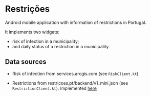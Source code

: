 # Restrições

Android mobile application with information of restrictions in Portugal.

It implements two widgets:
- risk of infection in a municipality;
- and daily status of a restriction
in a municipality.

## Data sources

- Risk of infection from services.arcgis.com (see `RiskClient.kt`)

- Restrictions from restricoes.pt/backend/v1_mini.json (see `RestrictionClient.kt`). Implemented [here](https://github.com/restricoes/restricoes.github.io/tree/main/backend)
